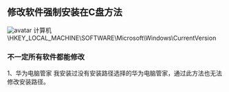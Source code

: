 ## 修改软件强制安装在C盘方法
![avatar](https://github.com/xiaolanlaia/MarkdownNotes/tree/main/%E4%BF%AE%E6%94%B9%E8%BD%AF%E4%BB%B6%E5%BC%BA%E5%88%B6%E5%AE%89%E8%A3%85%E5%9C%A8C%E7%9B%98/img/win+R.png)
计算机\HKEY_LOCAL_MACHINE\SOFTWARE\Microsoft\Windows\CurrentVersion
### 不一定所有软件都能修改
1、华为电脑管家
我安装过没有安装路径选择的华为电脑管家，通过此方法也无法修改安装路径。
